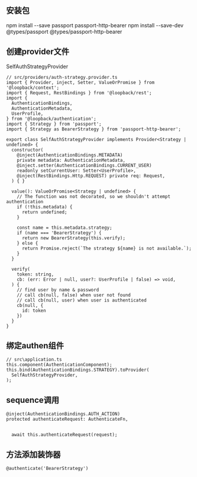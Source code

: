 ## 安装包

npm install --save passport passport-http-bearer
npm install --save-dev @types/passport @types/passport-http-bearer

## 创建provider文件

SelfAuthStrategyProvider

	// src/providers/auth-strategy.provider.ts
	import { Provider, inject, Setter, ValueOrPromise } from '@loopback/context';
	import { Request, RestBindings } from '@loopback/rest';
	import {
	  AuthenticationBindings,
	  AuthenticationMetadata,
	  UserProfile,
	} from '@loopback/authentication';
	import { Strategy } from 'passport';
	import { Strategy as BearerStrategy } from 'passport-http-bearer';
	
	export class SelfAuthStrategyProvider implements Provider<Strategy | undefined> {
	  constructor(
	    @inject(AuthenticationBindings.METADATA)
	    private metadata: AuthenticationMetadata,
	    @inject.setter(AuthenticationBindings.CURRENT_USER)
	    readonly setCurrentUser: Setter<UserProfile>,
	    @inject(RestBindings.Http.REQUEST) private req: Request,
	  ) { }
	
	  value(): ValueOrPromise<Strategy | undefined> {
	    // The function was not decorated, so we shouldn't attempt authentication
	    if (!this.metadata) {
	      return undefined;
	    }
	
	    const name = this.metadata.strategy;
	    if (name === 'BearerStrategy') {
	      return new BearerStrategy(this.verify);
	    } else {
	      return Promise.reject(`The strategy ${name} is not available.`);
	    }
	  }
	
	  verify(
	    token: string,
	    cb: (err: Error | null, user?: UserProfile | false) => void,
	  ) {
	    // find user by name & password
	    // call cb(null, false) when user not found
	    // call cb(null, user) when user is authenticated
	    cb(null, {
	      id: token
	    })
	  }
	}

## 绑定authen组件

	// src\application.ts
    this.component(AuthenticationComponent);
    this.bind(AuthenticationBindings.STRATEGY).toProvider(
      SelfAuthStrategyProvider,
    );

## sequence调用


    @inject(AuthenticationBindings.AUTH_ACTION)
    protected authenticateRequest: AuthenticateFn,


      await this.authenticateRequest(request);


## 方法添加装饰器

	@authenticate('BearerStrategy')